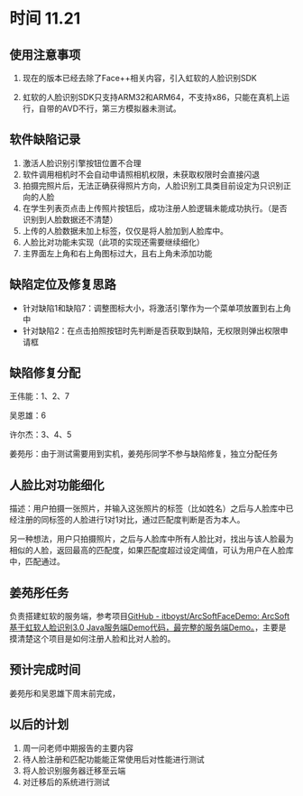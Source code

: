 # 时间 11.21

## 使用注意事项

1. 现在的版本已经去除了Face++相关内容，引入虹软的人脸识别SDK

2. 虹软的人脸识别SDK只支持ARM32和ARM64，不支持x86，只能在真机上运行，自带的AVD不行，第三方模拟器未测试。



## 软件缺陷记录

1. 激活人脸识别引擎按钮位置不合理
2. 软件调用相机时不会自动申请照相机权限，未获取权限时会直接闪退
3. 拍摄完照片后，无法正确获得照片方向，人脸识别工具类目前设定为只识别正向的人脸
4. 在学生列表页点击上传照片按钮后，成功注册人脸逻辑未能成功执行。（是否识别到人脸数据还不清楚）
5. 上传的人脸数据未加上标签，仅仅是将人脸加到人脸库中。
6. 人脸比对功能未实现（此项的实现还需要继续细化）
7. 主界面左上角和右上角图标过大，且右上角未添加功能

## 缺陷定位及修复思路

- 针对缺陷1和缺陷7：调整图标大小，将激活引擎作为一个菜单项放置到右上角中
- 针对缺陷2：在点击拍照按钮时先判断是否获取到缺陷，无权限则弹出权限申请框

## 缺陷修复分配

王伟能：1、2、7

吴恩雄：6

许尔杰：3、4、5

姜苑彤：由于测试需要用到实机，姜苑彤同学不参与缺陷修复，独立分配任务

## 人脸比对功能细化

描述：用户拍摄一张照片，并输入这张照片的标签（比如姓名）之后与人脸库中已经注册的同标签的人脸进行1对1对比，通过匹配度判断是否为本人。

另一种想法，用户只拍摄照片，之后与人脸库中所有人脸比对，找出与该人脸最为相似的人脸，返回最高的匹配度，如果匹配度超过设定阈值，可认为用户在人脸库中，匹配通过。

## 姜苑彤任务

负责搭建虹软的服务端，参考项目[GitHub - itboyst/ArcSoftFaceDemo: ArcSoft基于虹软人脸识别3.0 Java服务端Demo代码，最完整的服务端Demo。](https://github.com/itboyst/ArcSoftFaceDemo)，主要是摸清楚这个项目是如何注册人脸和比对人脸的。

## 预计完成时间

姜苑彤和吴恩雄下周末前完成，

## 以后的计划

1. 周一问老师中期报告的主要内容
2. 待人脸注册和匹配功能能正常使用后对性能进行测试
3. 将人脸识别服务器迁移至云端
4. 对迁移后的系统进行测试







